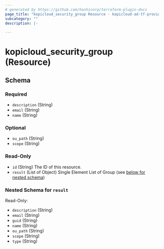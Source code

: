 ```yaml
---
# generated by https://github.com/hashicorp/terraform-plugin-docs
page_title: "kopicloud_security_group Resource - kopicloud-ad-tf-provider"
subcategory: ""
description: |-
  
---
```


# kopicloud_security_group (Resource)





<!-- schema generated by tfplugindocs -->
## Schema

### Required

- `description` (String)
- `email` (String)
- `name` (String)

### Optional

- `ou_path` (String)
- `scope` (String)

### Read-Only

- `id` (String) The ID of this resource.
- `result` (List of Object) Single Element List of Group (see [below for nested schema](#nestedatt--result))

<a id="nestedatt--result"></a>
### Nested Schema for `result`

Read-Only:

- `description` (String)
- `email` (String)
- `guid` (String)
- `name` (String)
- `ou_path` (String)
- `scope` (String)
- `type` (String)


